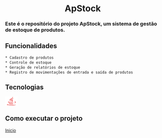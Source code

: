 # <div align="center">  ApStock </div>
### Este é o repositório do projeto ApStock, um sistema de gestão de estoque de produtos.
## Funcionalidades

    * Cadastro de produtos
    * Controle de estoque
    * Geração de relatórios de estoque
    * Registro de movimentações de entrada e saída de produtos

## Tecnologias

<img align="center" alt="Ander-CSS" height="30" width="40" src="https://raw.githubusercontent.com/devicons/devicon/master/icons/java/java-plain.svg"> <br>


## Como executar o projeto

[Inicio](#--apstock-)<br>

